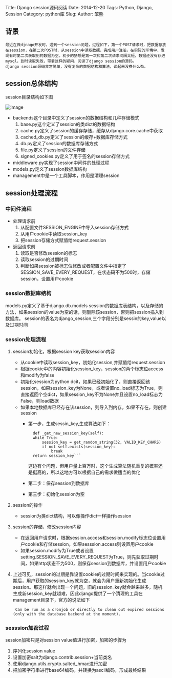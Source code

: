 Title: Django session源码阅读
Date: 2014-12-20
Tags: Python, Django, Session
Category: python库
Slug: 
Author: 笨熊
## 背景
    最近在做djnago开发时，遇到一个session问题，过程如下，第一个POST请求时，把数据存放在session，在第二次POST时，从session中读取数据，完成用户注册。在实际的环境中，发现有时第二次获取到的数据为空。初步的猜想是第一次和第二次请求间隔太短，数据还没有存进mysql，到时读取失败，带着这样的疑问，阅读了django session的源码。
    django session源码非常简单，没有复杂的数据结构和算法，读起来没费什么劲。

## session总体结构
session目录结构如下图

![image](http://sfault-image.b0.upaiyun.com/635/172/635172686-54918df1d0db6_articlex)

* backends这个目录中定义了session的数据结构和几种存储模式
	1. base.py这个定义了session的类dict的数据结构
	2. cache.py定义了session的缓存存储，缓存从django.core.cache中获取
	3. cached_db.py定义了session的缓存+数据库存储方式
	4. db.py定义了session的数据库存储方式
	5. file.py定义了session的文件存储
	6. signed_cookies.py定义了用于签名的session存储方式
* middleware.py实现了session中间件的处理过程
* models.py定义了session数据库结构
* management中是一个工具脚本，作用是清理session

## session处理流程

### 中间件流程

* 处理请求前
	1. 从配置文件SESSION_ENGINE中导入session存储方式
	2. 从用户cookie中读取session_key
	3. 把session存储方式赋值给request.session
* 返回请求前
	1. 读取是否修改session的标志
	2. 读取session的过期时间
	3. 判断如果session被标志位修改或者配置文件中指定了SESSION_SAVE_EVERY_REQUEST，在状态码不为500时，存储session，设置用户cookie
	
### session数据库结构
models.py定义了基于django.db.models session的数据库表结构，以及存储的方法，如果session的value为空的话，则删除该session，否则把session插入到数据库。
session的表名为django_session,三个字段分别是sessin的key,value以及过期时间

### session处理流程
1. session初始化，根据session key获取session内容
	* 从cookie中读取session_key，初始化session,并赋值给request.session
	* 根据cookie中的内容初始化session_key，session的两个标志位access和modify为false
	* 初始化session为python dcit，如果已经初始化了，则直接返回该session，如果session_key为None，或者设置no_load标志为True，则直接返回个空dict，如果session_key不为None并且设置no_load标志为False，则load数据
	* 如果本地数据库已经存在该session，则导入到内存，如果不存在，则创建session
		- 第一步，生成sessin_key,生成算法如下：
		
				def _get_new_session_key(self):	
        		while True:
            		session_key = get_random_string(32, VALID_KEY_CHARS)
            		if not self.exists(session_key):
                		break
        		return session_key```
        	这边有个问题，但用户量上百万时，这个生成算法随机重复的概率还是挺高的，所以这地方可以根据自己的需求做适当的优化
        - 第二步：保存session到数据库
        - 第三步：初始化session为空
2. session的操作
	* session为类dict结构，可以像操作dict一样操作session
3. session的存储，修改session内容
	* 在返回用户请求时，根据session.access和session.modify标志位设置用户cookie和存储session，如果sesssion.access则设置用户cookie
	* 如果session.modify为True或者设置setting.SESSION_SAVE_EVERY_REQUEST为True，则先获取过期时间，如果http状态不为500，则保存session到数据库，并设置用户cookie
4. 上述可见，session的过期是靠设置cookie的过期时间来实现的。当cookie过期后，用户获取的session_key就为空，就会为用户重新初始化生成session。那这样就会出现一个问题，旧的session_key就会越来越多，随机生成新session_key就越难，因此django提供了一个清理的工具在management目录下，官方的说法如下

		Can be run as a cronjob or directly to clean out expired sessions (only with the database backend at the moment).
		
### sesssion加密过程
session加密只是对session value值进行加密，加密的步骤为
1. 序列化session value
2. 设置加密salt为django.contrib.session+当前类名
3. 使用django.utils.crypto.salted_hmac进行加密
4. 把加密字符串进行base64编码，并转换为ascii编码，形成最终结果